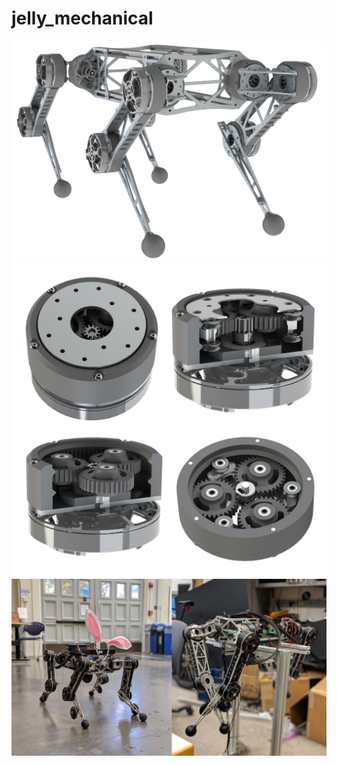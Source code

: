 # jelly_mechanical


![dog_render](images/dog_render_may9.JPG)
![transmission](images/transmission_collage.jpg)
![photos](images/jelly_photos.jpg)
